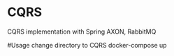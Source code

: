 # CQRS
CQRS implementation with Spring AXON, RabbitMQ

#Usage
change directory to CQRS
docker-compose up

